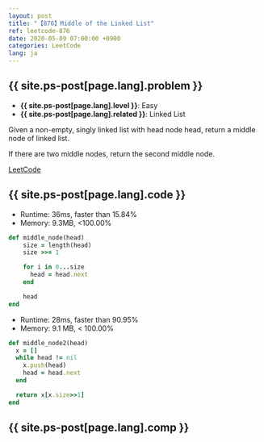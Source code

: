 ```yaml
---
layout: post
title: "【876】Middle of the Linked List"
ref: leetcode-876
date: 2020-05-09 07:00:00 +0900
categories: LeetCode
lang: ja
---
```


## {{ site.ps-post[page.lang].problem }}
- **{{ site.ps-post[page.lang].level }}**: Easy
- **{{ site.ps-post[page.lang].related }}**: Linked List

Given a non-empty, singly linked list with head node head, return a middle node of linked list.

If there are two middle nodes, return the second middle node.

[LeetCode](https://leetcode.com/problems/middle-of-the-linked-list)

<div class="divider"></div>

## {{ site.ps-post[page.lang].code }}

- Runtime: 36ms, faster than 15.84%
- Memory: 9.3MB, <100.00%
```rb
def middle_node(head)
    size = length(head)
    size >>= 1

    for i in 0...size
      head = head.next
    end

    head
end
```

- Runtime: 28ms, faster than 90.95%
- Memory: 9.1 MB, < 100.00%
```rb
def middle_node2(head)
  x = []
  while head != nil
    x.push(head)
    head = head.next
  end

  return x[x.size>>1]
end
```

<div class="divider"></div>

## {{ site.ps-post[page.lang].comp }}
